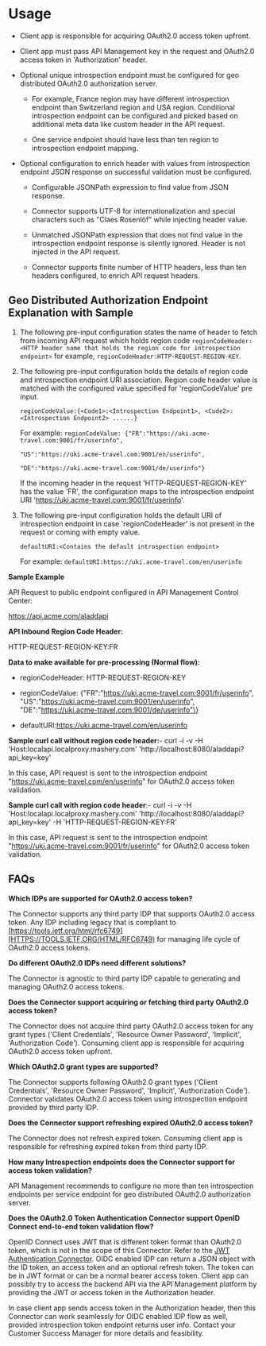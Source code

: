 ﻿---
sidebar_position: 2
---

# Usage

<head>
  <meta name="guidename" content="API Management"/>
  <meta name="context" content="GUID-d066dfa9-2ab4-4502-be37-88f387a87394"/>
</head>

- Client app is responsible for acquiring OAuth2.0 access token upfront. 

- Client app must pass API Management key in the request and OAuth2.0 access token in 'Authorization' header.

- Optional unique introspection endpoint must be configured for geo distributed OAuth2.0 authorization server. 

  - For example, France region may have different introspection endpoint than Switzerland region and USA region. Conditional introspection endpoint can be configured and picked based on additional meta data like custom header in the API request. 

  - One service endpoint should have less than ten region to introspection endpoint mapping. 

- Optional configuration to enrich header with values from introspection endpoint JSON response on successful validation must be configured. 

  - Configurable JSONPath expression to find value from JSON response. 

  - Connector supports UTF-8 for internationalization and special characters such as "Claes Rosenlöf" while injecting header value. 

  - Unmatched JSONPath expression that does not find value in the introspection endpoint response is silently ignored. Header is not injected in the API request. 

  - Connector supports finite number of HTTP headers, less than ten headers configured, to enrich API request headers.

## Geo Distributed Authorization Endpoint Explanation with Sample

1. The following pre-input configuration states the name of header to fetch from incoming API request which holds region code `regionCodeHeader:<HTTP header name that holds the region code for introspection endpoint>` for example, `regionCodeHeader:HTTP-REQUEST-REGION-KEY`. 

1. The following pre-input configuration holds the details of region code and introspection endpoint URI association. Region code header value is matched with the configured value specified for 'regionCodeValue' pre input. 

   `regionCodeValue:{<Code1>:<Introspection Endpoint1>, <Code2>:<Introspection Endpoint2> ......}` 

   For example: `regionCodeValue: {"FR":"https://uki.acme-travel.com:9001/fr/userinfo",`

   `"US":"https://uki.acme-travel.com:9001/en/userinfo",` 

   `"DE":"https://uki.acme-travel.com:9001/de/userinfo"}` 

   If the incoming header in the request 'HTTP-REQUEST-REGION-KEY' has the value 'FR', the configuration maps to the introspection endpoint URI 'https://uki.acme-travel.com:9001/fr/userinfo'. 

1. The following pre-input configuration holds the default URI of introspection endpoint in case 'regionCodeHeader' is not present in the request or coming with empty value. 

   `defaultURI:<Contains the default introspection endpoint>` 

   For example: `defaultURI:https://uki.acme-travel.com/en/userinfo`

**Sample Example**

API Request to public endpoint configured in API Management Control Center: 

https://api.acme.com/aladdapi

**API Inbound Region Code Header:** 

HTTP-REQUEST-REGION-KEY:FR 

**Data to make available for pre-processing (Normal flow):**

- regionCodeHeader: HTTP-REQUEST-REGION-KEY 
- regionCodeValue: \{"FR":"https://uki.acme-travel.com:9001/fr/userinfo", "US":"https://uki.acme-travel.com:9001/en/userinfo", "DE":"https://uki.acme-travel.com:9001/de/userinfo"\}

- defaultURI:https://uki.acme-travel.com/en/userinfo 

**Sample curl call without region code header:**- curl -i -v -H 'Host:localapi.localproxy.mashery.com' 'http://localhost:8080/aladdapi?api\_key=key' 

In this case, API request is sent to the introspection endpoint "https://uki.acme-travel.com/en/userinfo" for OAuth2.0 access token validation. 

**Sample curl call with region code header**:- curl -i -v -H 'Host:localapi.localproxy.mashery.com' 'http://localhost:8080/aladdapi?api\_key=key' -H 'HTTP-REQUEST-REGION-KEY:FR' 

In this case, API request is sent to the introspection endpoint "https://uki.acme-travel.com:9001/fr/userinfo" for OAuth2.0 access token validation. 
## **FAQs**
**Which IDPs are supported for OAuth2.0 access token?**

The Connector supports any third party IDP that supports OAuth2.0 access token. Any IDP including legacy that is compliant to [https://tools.ietf.org/html/rfc6749](HTTPS://TOOLS.IETF.ORG/HTML/RFC6749) for managing life cycle of OAuth2.0 access tokens. 

**Do different OAuth2.0 IDPs need different solutions?**

The Connector is agnostic to third party IDP capable to generating and managing OAuth2.0 access tokens. 

**Does the Connector support acquiring or fetching third party OAuth2.0 access token?**

The Connector does not acquire third party OAuth2.0 access token for any grant types ('Client Credentials', 'Resource Owner Password', 'Implicit', 'Authorization Code'). Consuming client app is responsible for acquiring OAuth2.0 access token upfront. 

**Which OAuth2.0 grant types are supported?** 

The Connector supports following OAuth2.0 grant types ('Client Credentials', 'Resource Owner Password', 'Implicit', 'Authorization Code'). Connector validates OAuth2.0 access token using introspection endpoint provided by third party IDP. 

**Does the Connector support refreshing expired OAuth2.0 access token?**

The Connector does not refresh expired token. Consuming client app is responsible for refreshing expired token from third party IDP. 

**How many Introspection endpoints does the Connector support for access token validation?**

API Management recommends to configure no more than ten introspection endpoints per service endpoint for geo distributed OAuth2.0 authorization server. 

**Does the OAuth2.0 Token Authentication Connector support OpenID Connect end-to-end token validation flow?**

OpenID Connect uses JWT that is different token format than OAuth2.0 token, which is not in the scope of this Connector. Refer to the [JWT Authentication Connector](../JWTAuthenticationConnector/Overview.md). OIDC enabled IDP can return a JSON object with the ID token, an access token and an optional refresh token. The token can be in JWT format or can be a normal bearer access token. Client app can possibly try to access the backend API via the API Management platform by providing the JWT or access token in the Authorization header. 

In case client app sends access token in the Authorization header, then this Connector can work seamlessly for OIDC enabled IDP flow as well, provided introspection token endpoint returns user info. Contact your Customer Success Manager for more details and feasibility. 
